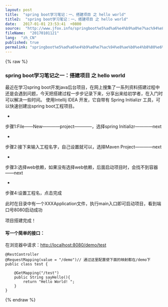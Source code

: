 ```yaml
---
layout: post
title:  "spring boot学习笔记：一、搭建项目 之 hello world"
title2:  "spring boot学习笔记：一、搭建项目 之 hello world"
date:   2017-01-01 23:53:41  +0800
source:  "http://www.jfox.info/springboot%e5%ad%a6%e4%b9%a0%e7%ac%94%e8%ae%b0%e4%b8%80%e6%90%ad%e5%bb%ba%e9%a1%b9%e7%9b%ae%e4%b9%8bhelloworld.html"
fileName:  "20170101121"
lang:  "zh_CN"
published: true
permalink: "springboot%e5%ad%a6%e4%b9%a0%e7%ac%94%e8%ae%b0%e4%b8%80%e6%90%ad%e5%bb%ba%e9%a1%b9%e7%9b%ae%e4%b9%8bhelloworld.html"
---
```

{% raw %}
### spring boot学习笔记之一：搭建项目 之 hello world

最近在学习spring boot开发java后台项目，在网上搜集了一系列资料搭建过程中还是会遇到问题，今天把搭建过程一步步记录下来，分享出来给初学者，在入门时可以解决一些时间。
使用Intellij IDEA 开发，它自带有 Spring Initializr 工具，可以快速创建出spring boot工程项目。

- 
步骤1:File——New————project————，选择spring Initializr————next

- 
步骤2:接下来输入工程名字，自己设置就可以，选择Maven Project————next

- 
步骤3:选择web依赖，如果没有选择web依赖，后面启动项目时，会找不到容器——next

- 
步骤4:设置工程名，点击完成

此时在目录中有一个XXXApplication文件，执行main入口即可启动项目，看到端口号8080启动成功

项目搭建完成！

#### 写一个简单的接口：

在浏览器中请求：[http://localhost:8080/demo/test](http://www.jfox.info/go.php?url=http://localhost:8080/demo/test)

    @RestController
    @RequestMapping(value = "/demo")// 通过这里配置使下面的映射都在/demo下
    public class test {
    
        @GetMapping("/test")
        public String sayHello(){
            return "Hello World! ";
        }
    }
{% endraw %}
